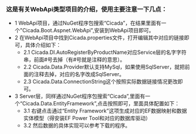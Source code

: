 
### 这是有关WebApi类型项目的介绍，使用主要注意一下几点：
	
  * 1 WebApi项目，通过NuGet程序包搜索“Cicada”，在结果里面有一个"Cicada.Boot.Aspnet.WebApi",安装到WebApi项目即可。
  * 2 在WebApi项目中找到Cicada.properties文件，打开编辑其中对应的链接即可，具体介绍如下：
     * 2.1 Cicada.DI.AutoRegisterByProductName对应Service层的名字字符串，前面#号去掉（有#号就是注释的意思）。
     * 2.2 Cicada.Data.Provider默认支持MySql，如果使用SqlServer，就把前面的注释去掉，对应的名字改成SqlServer。
     * 2.3 Cicada.Data.ConnectionString这个按照实际数据链接情况更改即可。
  * 3 Server层，同样通过NuGet程序包搜索“Cicada”,里面有一个“Cicada.Data.EntityFramework”,点击按照即可，里面具体配置如下：
     * 3.1 右键点击通过“Entity Framework”这项生成对应的EF数据映射和数据实体模型（得安装EF Power Tool和对应的数据库驱动）
     * 3.2 然后数据的具体实现可以参考下载的程序。
